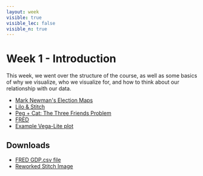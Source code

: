 ```yaml
---
layout: week
visible: true
visible_lec: false
visible_n: true
---
```


# Week 1 - Introduction

This week, we went over the structure of the course, as well as some basics of
why we visualize, who we visualize for, and how to think about our relationship
with our data.

 * [Mark Newman's Election Maps](http://www-personal.umich.edu/~mejn/election/2008/)
 * [Lilo & Stitch](https://www.netflix.com/title/60022989)
 * [Peg + Cat: The Three Friends Problem](http://www.pbs.org/parents/peg/episode-119-the-big-dog-problem-the-three-friends-problem/)
 * [FRED](https://fred.stlouisfed.org)
 * [Example Vega-Lite plot](https://vega.github.io/editor/#/gist/vega-lite/matthewturk/e3808b4172b7f80141788b45236831ca/dc65ec026c5cedc267a2da47d6fa4268d2b18bcb/movies-hconcat.json)

## Downloads

 * <a href="data/GDP.csv" download>FRED GDP.csv file</a>
 * <a href="https://uiuc-ischool-dataviz.github.io/spring2019online/week01/images/stitch_reworked.png" download>Reworked Stitch Image</a>
